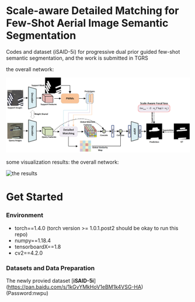 # Scale-aware Detailed Matching for Few-Shot Aerial Image Semantic Segmentation
Codes and dataset (iSAID-5i) for progressive dual prior guided few-shot semantic segmentation, and the work is submitted in TGRS


the overall network:
<p align="left">
<img src="img/remote_sensing1.png" alt="the overall network" width="600px">
</p>
some visualization results:
the overall network:
<p align="left">
<img src="img/remote_sensing_result.png" alt="the results" width="800px">
</p>



# Get Started

### Environment
+ torch==1.4.0 (torch version >= 1.0.1.post2 should be okay to run this repo)
+ numpy==1.18.4
+ tensorboardX==1.8
+ cv2==4.2.0



### Datasets and Data Preparation

The newly provied dataset [**iSAID-5i**] (https://pan.baidu.com/s/1kGvYMkHoV1eBM1k4VSG-HA)        
(Password:nwpu)
